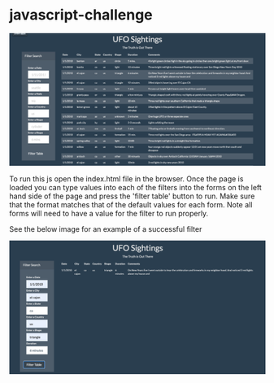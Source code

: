 # javascript-challenge

![Setuo](Images/image2.png)

To run this js open the index.html file in the browser. Once the page is loaded you can type values into each of the filters into the forms on the left hand side of the page and press the 'filter table' button to run. Make sure that the format matches that of the default values for each form. Note all forms will need to have a value for the filter to run properly. 

See the below image for an example of a successful filter

![Setuo](Images/image3.png)



